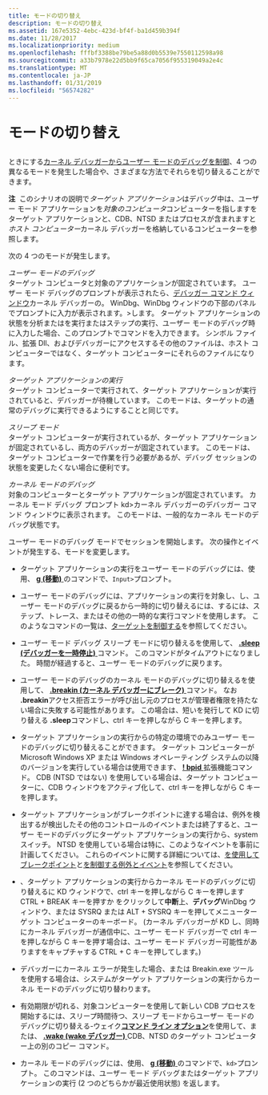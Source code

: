```yaml
---
title: モードの切り替え
description: モードの切り替え
ms.assetid: 167e5352-4ebc-423d-bf4f-ba1d459b394f
ms.date: 11/28/2017
ms.localizationpriority: medium
ms.openlocfilehash: fffbf3388be79be5a88d0b5539e7550112598a98
ms.sourcegitcommit: a33b7978e22d5bb9f65ca7056f955319049a2e4c
ms.translationtype: MT
ms.contentlocale: ja-JP
ms.lasthandoff: 01/31/2019
ms.locfileid: "56574282"
---
```

# <a name="switching-modes"></a>モードの切り替え


## <span id="ddk_opening_a_crash_dump_dbg"></span><span id="DDK_OPENING_A_CRASH_DUMP_DBG"></span>


ときにする[カーネル デバッガーからユーザー モードのデバッグを制御](controlling-the-user-mode-debugger-from-the-kernel-debugger.md)、4 つの異なるモードを発生した場合や、さまざまな方法でそれらを切り替えることができます。

**注**  このシナリオの説明で*ターゲット アプリケーション*はデバッグ中は、ユーザー モード アプリケーションを*対象のコンピュータ*コンピューターを指しますをターゲット アプリケーションと、CDB、NTSD またはプロセスが含まれますと*ホスト コンピューター*カーネル デバッガーを格納しているコンピューターを参照します。

 

次の 4 つのモードが発生します。

<span id="User-mode_debugging"></span><span id="user-mode_debugging"></span><span id="USER-MODE_DEBUGGING"></span>*ユーザー モードのデバッグ*  
ターゲット コンピュータと対象のアプリケーションが固定されています。 ユーザー モード デバッグのプロンプトが表示されたら、[デバッガー コマンド ウィンドウ](debugger-command-window.md)カーネル デバッガーの。 WinDbg、WinDbg ウィンドウの下部のパネルでプロンプトに入力が表示されます。&gt;します。 ターゲット アプリケーションの状態を分析またはを実行またはステップの実行、ユーザー モードのデバッグ時に入力した場合、このプロンプトでコマンドを入力できます。 シンボル ファイル、拡張 Dll、およびデバッガーにアクセスするその他のファイルは、ホスト コンピューターではなく、ターゲット コンピューターにそれらのファイルになります。

<span id="Target_application_execution"></span><span id="target_application_execution"></span><span id="TARGET_APPLICATION_EXECUTION"></span>*ターゲット アプリケーションの実行*  
ターゲット コンピューターで実行されて、ターゲット アプリケーションが実行されていると、デバッガーが待機しています。 このモードは、ターゲットの通常のデバッグに実行できるようにすることと同じです。

<span id="Sleep_mode"></span><span id="sleep_mode"></span><span id="SLEEP_MODE"></span>*スリープ モード*  
ターゲット コンピューターが実行されているが、ターゲット アプリケーションが固定されているし、両方のデバッガーが固定されています。 このモードは、ターゲット コンピューターで作業を行う必要があるが、デバッグ セッションの状態を変更したくない場合に便利です。

<span id="Kernel-mode_debugging"></span><span id="kernel-mode_debugging"></span><span id="KERNEL-MODE_DEBUGGING"></span>*カーネル モードのデバッグ*  
対象のコンピューターとターゲット アプリケーションが固定されています。 カーネル モード デバッグ プロンプト kd&gt;カーネル デバッガーのデバッガー コマンド ウィンドウに表示されます。 このモードは、一般的なカーネル モードのデバッグ状態です。

ユーザー モードのデバッグ モードでセッションを開始します。 次の操作とイベントが発生する、モードを変更します。

-   ターゲット アプリケーションの実行をユーザー モードのデバッグには、使用、 [ **g (移動)** ](g--go-.md)のコマンドで、`Input>`プロンプト。

-   ユーザー モードのデバッグには、アプリケーションの実行を対象し、し、ユーザー モードのデバッグに戻るから一時的に切り替えるには、するには、ステップ、トレース、またはその他の一時的な実行コマンドを使用します。 このようなコマンドの一覧は、[ターゲットを制御する](controlling-the-target.md)を参照してください。

-   ユーザー モード デバッグ スリープ モードに切り替えるを使用して、 [ **.sleep (デバッガーを一時停止)** ](-sleep--pause-debugger-.md)コマンド。 このコマンドがタイムアウトになりました。 時間が経過すると、ユーザー モードのデバッグに戻ります。

-   ユーザー モードのデバッグのカーネル モードのデバッグに切り替えるを使用して、 [ **.breakin (カーネル デバッガーにブレーク)** ](-breakin--break-to-the-kernel-debugger-.md)コマンド。 なお **.breakin**アクセス拒否エラーが呼び出し元のプロセスが管理者権限を持たない場合に失敗する可能性があります。 この場合は、短いを発行して KD に切り替える **.sleep**コマンドし、ctrl キーを押しながら C キーを押します。

-   ターゲット アプリケーションの実行からの特定の環境でのみユーザー モードのデバッグに切り替えることができます。 ターゲット コンピューターが Microsoft Windows XP または Windows オペレーティング システムの以降のバージョンを実行している場合は使用できます、 [ **! bpid** ](-bpid.md)拡張機能コマンド。 CDB (NTSD ではない) を使用している場合は、ターゲット コンピューターに、CDB ウィンドウをアクティブ化して、ctrl キーを押しながら C キーを押します。

-   ターゲット アプリケーションがブレークポイントに達する場合は、例外を検出するが検出したその他のコントロールのイベントまたは終了すると、ユーザー モードのデバッグにターゲット アプリケーションの実行から、system スイッチ。 NTSD を使用している場合は特に、このようなイベントを事前に計画してください。 これらのイベントに関する詳細については、[を使用してブレークポイント](using-breakpoints2.md)と[を制御する例外とイベント](controlling-exceptions-and-events.md)を参照してください。

-   、ターゲット アプリケーションの実行からカーネル モードのデバッグに切り替えるに KD ウィンドウで、ctrl キーを押しながら C キーを押します CTRL + BREAK キーを押すか をクリックして**中断**上、**デバッグ**WinDbg ウィンドウ、または SYSRQ または ALT + SYSRQ キーを押してメニューターゲット コンピューターのキーボード。 (カーネル デバッガーが KD し、同時にカーネル デバッガーが通信中に、ユーザー モード デバッガーで ctrl キーを押しながら C キーを押す場合は、ユーザー モード デバッガー可能性がありますをキャプチャする CTRL + C キーを押してします。)

-   デバッガーにカーネル エラーが発生した場合、または Breakin.exe ツールを使用する場合は、システムがターゲット アプリケーションの実行からカーネル モードのデバッグに切り替わります。

-   有効期限が切れる、対象コンピューターを使用して新しい CDB プロセスを開始するには、スリープ時間待つ、スリープ モードからユーザー モードのデバッグに切り替える-ウェイク[**コマンド ライン オプション**](cdb-command-line-options.md)を使用して、または、 [ **.wake (wake デバッガー)** ](-wake--wake-debugger-.md) CDB、NTSD のターゲット コンピューター上の別のコピー コマンド。

-   カーネル モードのデバッグには、使用、 [ **g (移動)** ](g--go-.md)のコマンドで、`kd>`プロンプト。 このコマンドは、ユーザー モード デバッグまたはターゲット アプリケーションの実行 (2 つのどちらかが最近使用状態) を返します。

 

 





